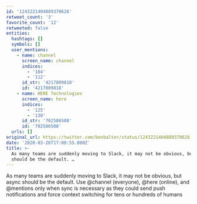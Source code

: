 ```yaml
---
id: '1243221404889370626'
retweet_count: '3'
favorite_count: '12'
retweeted: false
entities:
  hashtags: []
  symbols: []
  user_mentions:
    - name: channel
      screen_name: channel
      indices:
        - '104'
        - '112'
      id_str: '4217809818'
      id: '4217809818'
    - name: HERE Technologies
      screen_name: here
      indices:
        - '125'
        - '130'
      id_str: '702586508'
      id: '702586508'
  urls: []
original_url: https://twitter.com/benbalter/status/1243221404889370626
date: '2020-03-26T17:00:55.000Z'
title: >-
  As many teams are suddenly moving to Slack, it may not be obvious, but async
  should be the default. …
---
```


As many teams are suddenly moving to Slack, it may not be obvious, but async should be the default. Use @channel (everyone), @here (online), and @mentions only when sync is necessary as they could send push notifications and  force context switching for tens or hundreds of humans